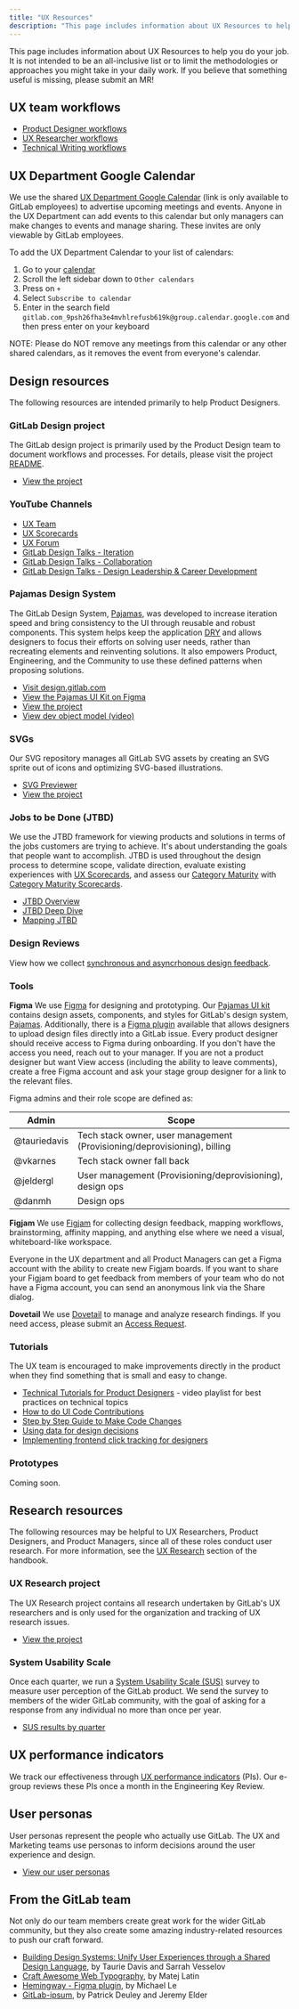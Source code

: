 ```yaml
---
title: "UX Resources"
description: "This page includes information about UX Resources to help you do your job as a product desginer at GitLab."
---
```


This page includes information about UX Resources to help you do your job. It is not intended to be an all-inclusive list or to limit the methodologies or approaches you might take in your daily work. If you believe that something useful is missing, please submit an MR!

## UX team workflows

- [Product Designer workflows](/handbook/product/ux/product-designer/)
- [UX Researcher workflows](/handbook/product/ux/ux-research/)
- [Technical Writing workflows](/handbook/product/ux/technical-writing/workflow/)

## UX Department Google Calendar

We use the shared [UX Department Google Calendar](https://calendar.google.com/calendar/embed?src=gitlab.com_9psh26fha3e4mvhlrefusb619k%40group.calendar.google.com) (link is only available to GitLab employees) to advertise upcoming meetings and events. Anyone in the UX Department can add events to this calendar but only managers can make changes to events and manage sharing. These invites are only viewable by GitLab employees.

To add the UX Department Calendar to your list of calendars:

1. Go to your [calendar](https://calendar.google.com/)
1. Scroll the left sidebar down to `Other calendars`
1. Press on `+`
1. Select `Subscribe to calendar`
1. Enter in the search field `gitlab.com_9psh26fha3e4mvhlrefusb619k@group.calendar.google.com` and then press enter on your keyboard

NOTE: Please do NOT remove any meetings from this calendar or any other shared calendars, as it removes the event from everyone's calendar.

## Design resources

The following resources are intended primarily to help Product Designers.

### GitLab Design project

The GitLab design project is primarily used by the Product Design team to document workflows and processes. For details, please visit the project [README](https://gitlab.com/gitlab-org/gitlab-design/blob/master/README.md).

- [View the project](https://gitlab.com/gitlab-org/gitlab-design/)

### YouTube Channels

- [UX Team](https://www.youtube.com/playlist?list=PL05JrBw4t0KqkW0oPW3n0HqVgKcONVnO5)
- [UX Scorecards](https://www.youtube.com/playlist?list=PL05JrBw4t0KrDmSVDZfwW0jxOQyl1wW9G)
- [UX Forum](https://www.youtube.com/playlist?list=PL05JrBw4t0Kq89nFXtkVviaIfYQPptwJz)
- [GitLab Design Talks - Iteration](https://youtube.com/playlist?list=PL05JrBw4t0KpgzLWbRCXf8o7iap-uoe7o)
- [GitLab Design Talks - Collaboration](https://www.youtube.com/playlist?list=PL05JrBw4t0KrER807JktsL-addVZa4N0-)
- [GitLab Design Talks - Design Leadership & Career Development](https://youtube.com/playlist?list=PL05JrBw4t0KqmiCAEF-Bb7VD4YWUuA_Nf)

### Pajamas Design System

The GitLab Design System, [Pajamas](https://design.gitlab.com), was developed to increase iteration speed and bring consistency to the UI through reusable and robust components. This system helps keep the application [DRY](https://en.wikipedia.org/wiki/Don%27t_repeat_yourself) and allows designers to focus their efforts on solving user needs, rather than recreating elements and reinventing solutions. It also empowers Product, Engineering, and the Community to use these defined patterns when proposing solutions.

- [Visit design.gitlab.com](https://design.gitlab.com)
- [View the Pajamas UI Kit on Figma](https://www.figma.com/community/file/781156790581391771)
- [View the project](https://gitlab.com/gitlab-org/gitlab-services/design.gitlab.com)
- [View dev object model (video)](https://www.youtube.com/watch?v=GMCS1sBzw9I&feature=youtu.be)

### SVGs

Our SVG repository manages all GitLab SVG assets by creating an SVG sprite out of icons and optimizing SVG-based illustrations.

- [SVG Previewer](http://gitlab-org.gitlab.io/gitlab-svgs/)
- [View the project](https://gitlab.com/gitlab-org/gitlab-svgs)

### Jobs to be Done (JTBD)

We use the JTBD framework for viewing products and solutions in terms of the jobs customers are trying to achieve. It's about understanding the goals that people want to accomplish. JTBD is used throughout the design process to determine scope, validate direction, evaluate existing experiences with [UX Scorecards](/handbook/product/ux/ux-scorecards/), and assess our [Category Maturity](https://about.gitlab.com/direction/#maturity) with [Category Maturity Scorecards](/handbook/product/ux/category-maturity/category-maturity-scorecards/).

- [JTBD Overview](/handbook/product/ux/jobs-to-be-done/)
- [JTBD Deep Dive](/handbook/product/ux/jobs-to-be-done/deep-dive/)
- [Mapping JTBD](/handbook/product/ux/jobs-to-be-done/mapping-jobs-to-be-done/)

### Design Reviews

View how we collect [synchronous and asyncrhonous design feedback](/handbook/product/ux/product-designer/#design-reviews).

### Tools

**Figma** We use [Figma](https://www.figma.com/design/) for designing and prototyping. Our [Pajamas UI kit](https://www.figma.com/file/qEddyqCrI7kPSBjGmwkZzQ/Pajamas-UI-Kit) contains design assets, components, and styles for GitLab's design system, [Pajamas](https://design.gitlab.com/). Additionally, there is a [Figma plugin](https://www.figma.com/community/plugin/860845891704482356/GitLab) available that allows designers to upload design files directly into a GitLab issue. Every product designer should receive access to Figma during onboarding. If you don't have the access you need, reach out to your manager. If you are not a product designer but want View access (including the ability to leave comments), create a free Figma account and ask your stage group designer for a link to the relevant files.

Figma admins and their role scope are defined as:

|Admin|Scope|
|-----|-----|
|@tauriedavis|Tech stack owner, user management (Provisioning/deprovisioning), billing|
|@vkarnes|Tech stack owner fall back|
|@jeldergl|User management (Provisioning/deprovisioning), design ops|
|@danmh|Design ops|

**Figjam** We use [Figjam](https://www.figma.com/figjam/) for collecting design feedback, mapping workflows, brainstorming, affinity mapping, and anything else where we need a visual, whiteboard-like workspace.

Everyone in the UX department and all Product Managers can get a Figma account with the ability to create new Figjam boards. If you want to share your Figjam board to get feedback from members of your team who do not have a Figma account, you can send an anonymous link via the Share dialog.

**Dovetail** We use [Dovetail](https://dovetailapp.com/) to manage and analyze research findings. If you need access, please submit an [Access Request](https://gitlab.com/gitlab-com/team-member-epics/access-requests/-/issues).

### Tutorials

The UX team is encouraged to make improvements directly in the product when they find something that is small and easy to change.

- [Technical Tutorials for Product Designers](https://www.youtube.com/playlist?list=PL05JrBw4t0Kra6RseLWXFIXtu9UPzjzbT) - video playlist for best practices on technical topics
- [How to do UI Code Contributions](designers-guide-to-contributing-ui-changes-in-gitlab/)
- [Step by Step Guide to Make Code Changes](designers-step-by-step-guide-to-make-code-changes/)
- [Using data for design decisions](designers-guide-to-data/)
- [Implementing frontend click tracking for designers](https://www.youtube.com/watch?v=95wNcGMrpMg&ab_channel=GitLabUnfiltered)

### Prototypes

Coming soon.

## Research resources

The following resources may be helpful to UX Researchers, Product Designers, and Product Managers, since all of these roles conduct user research. For more information, see the [UX Research](/handbook/product/ux/ux-research) section of the handbook.

### UX Research project

The UX Research project contains all research undertaken by GitLab's UX researchers and is only used for the organization and tracking of UX research issues.

- [View the project](https://gitlab.com/gitlab-org/ux-research)

### System Usability Scale

Once each quarter, we run a [System Usability Scale (SUS)](/handbook/product/ux/performance-indicators/system-usability-scale) survey to measure user perception of the GitLab product. We send the survey to members of the wider GitLab community, with the goal of asking for a response from any individual no more than once per year.

- [SUS results by quarter](/handbook/product/ux/performance-indicators/#perception-of-system-usability)

## UX performance indicators

We track our effectiveness through [UX performance indicators](/handbook/product/ux/performance-indicators/) (PIs). Our e-group reviews these PIs once a month in the Engineering Key Review.

## User personas

User personas represent the people who actually use GitLab. The UX and Marketing teams use personas to inform decisions around the user experience and design.

- [View our user personas](/handbook/product/personas/#user-personas)

## From the GitLab team

Not only do our team members create great work for the wider GitLab community, but they also create some amazing industry-related resources to push our craft forward.

- [Building Design Systems: Unify User Experiences through a Shared Design Language](https://www.amazon.com/Building-Design-Systems-Experiences-Language/dp/148424513X), by Taurie Davis and Sarrah Vesselov
- [Craft Awesome Web Typography](https://betterwebtype.com/web-typography-book/), by Matej Latin
- [Hemingway - Figma plugin](https://www.figma.com/community/plugin/760035865558407437/Hemingway), by Michael Le
- [GitLab-ipsum](https://ipsum.reali.sh/), by Patrick Deuley and Jeremy Elder

